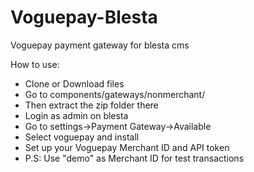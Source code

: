 # Voguepay-Blesta
Voguepay payment gateway for blesta cms

How to use:
- Clone or Download files
- Go to components/gateways/nonmerchant/
- Then extract the zip folder there 
- Login as admin on blesta
- Go to settings->Payment Gateway->Available
- Select voguepay and install
- Set up your Voguepay Merchant ID and API token
- P.S: Use "demo" as Merchant ID for test transactions
